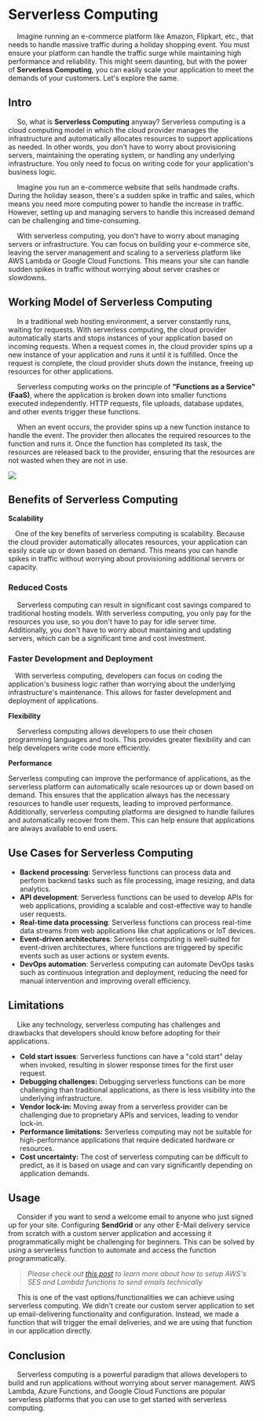 # Serverless Computing

&emsp; Imagine running an e-commerce platform like Amazon, Flipkart, etc., that needs to handle massive traffic during a holiday shopping event. You must ensure your platform can handle the traffic surge while maintaining high performance and reliability. This might seem daunting, but with the power of **Serverless Computing**, you can easily scale your application to meet the demands of your customers. Let's explore the same.

## Intro

&emsp; So, what is **Serverless Computing** anyway? Serverless computing is a cloud computing model in which the cloud provider manages the infrastructure and automatically allocates resources to support applications as needed. In other words, you don't have to worry about provisioning servers, maintaining the operating system, or handling any underlying infrastructure. You only need to focus on writing code for your application's business logic.

&emsp; Imagine you run an e-commerce website that sells handmade crafts. During the holiday season, there's a sudden spike in traffic and sales, which means you need more computing power to handle the increase in traffic. However, setting up and managing servers to handle this increased demand can be challenging and time-consuming.

&emsp; With serverless computing, you don't have to worry about managing servers or infrastructure. You can focus on building your e-commerce site, leaving the server management and scaling to a serverless platform like AWS Lambda or Google Cloud Functions. This means your site can handle sudden spikes in traffic without worrying about server crashes or slowdowns.

## Working Model of Serverless Computing

&emsp; In a traditional web hosting environment, a server constantly runs, waiting for requests. With serverless computing, the cloud provider automatically starts and stops instances of your application based on incoming requests. When a request comes in, the cloud provider spins up a new instance of your application and runs it until it is fulfilled. Once the request is complete, the cloud provider shuts down the instance, freeing up resources for other applications.

&emsp; Serverless computing works on the principle of **"Functions as a Service" (FaaS)**, where the application is broken down into smaller functions executed independently. HTTP requests, file uploads, database updates, and other events trigger these functions.

&emsp; When an event occurs, the provider spins up a new function instance to handle the event. The provider then allocates the required resources to the function and runs it. Once the function has completed its task, the resources are released back to the provider, ensuring that the resources are not wasted when they are not in use.

<img src="https://hexaware.com/wp-content/uploads/2020/04/How-it-works-Serverless-Computing.png" alet="Hexaware" />

## Benefits of Serverless Computing

**Scalability**

&emsp;One of the key benefits of serverless computing is scalability. Because the cloud provider automatically allocates resources, your application can easily scale up or down based on demand. This means you can handle spikes in traffic without worrying about provisioning additional servers or capacity.

### Reduced Costs

&emsp; Serverless computing can result in significant cost savings compared to traditional hosting models. With serverless computing, you only pay for the resources you use, so you don't have to pay for idle server time. Additionally, you don't have to worry about maintaining and updating servers, which can be a significant time and cost investment.

### Faster Development and Deployment

&emsp;With serverless computing, developers can focus on coding the application's business logic rather than worrying about the underlying infrastructure's maintenance. This allows for faster development and deployment of applications.

**Flexibility**

&emsp; Serverless computing allows developers to use their chosen programming languages and tools. This provides greater flexibility and can help developers write code more efficiently.

**Performance**

Serverless computing can improve the performance of applications, as the serverless platform can automatically scale resources up or down based on demand. This ensures that the application always has the necessary resources to handle user requests, leading to improved performance. Additionally, serverless computing platforms are designed to handle failures and automatically recover from them. This can help ensure that applications are always available to end users.

## Use Cases for Serverless Computing

- **Backend processing**: Serverless functions can process data and perform backend tasks such as file processing, image resizing, and data analytics.
- **API development**: Serverless functions can be used to develop APIs for web applications, providing a scalable and cost-effective way to handle user requests.
- **Real-time data processing**: Serverless functions can process real-time data streams from web applications like chat applications or IoT devices.
- **Event-driven architectures**: Serverless computing is well-suited for event-driven architectures, where functions are triggered by specific events such as user actions or system events.
- **DevOps automation**: Serverless computing can automate DevOps tasks such as continuous integration and deployment, reducing the need for manual intervention and improving overall efficiency.

## Limitations

&emsp; Like any technology, serverless computing has challenges and drawbacks that developers should know before adopting for their applications.

- **Cold start issues**: Serverless functions can have a "cold start" delay when invoked, resulting in slower response times for the first user request.
- **Debugging challenges:** Debugging serverless functions can be more challenging than traditional applications, as there is less visibility into the underlying infrastructure.
- **Vendor lock-in:** Moving away from a serverless provider can be challenging due to proprietary APIs and services, leading to vendor lock-in.
- **Performance limitations:** Serverless computing may not be suitable for high-performance applications that require dedicated hardware or resources.
- **Cost uncertainty:** The cost of serverless computing can be difficult to predict, as it is based on usage and can vary significantly depending on application demands.

## Usage

&emsp; Consider if you want to send a welcome email to anyone who just signed up for your site. Configuring **SendGrid** or any other E-Mail delivery service from scratch with a custom server application and accessing it programmatically might be challenging for beginners. This can be solved by using a serverless function to automate and access the function programmatically.

> *Please check out [this post](https://cutt.ly/38IajOl) to learn more about how to setup AWS's SES and Lambda functions to send emails technically*

&emsp; This is one of the vast options/functionalities we can achieve using serverless computing. We didn't create our custom server application to set up email-delivering functionality and configuration. Instead, we made a function that will trigger the email deliveries, and we are using that function in our application directly.

## Conclusion

&emsp; Serverless computing is a powerful paradigm that allows developers to build and run applications without worrying about server management. AWS Lambda, Azure Functions, and Google Cloud Functions are popular serverless platforms that you can use to get started with serverless computing.